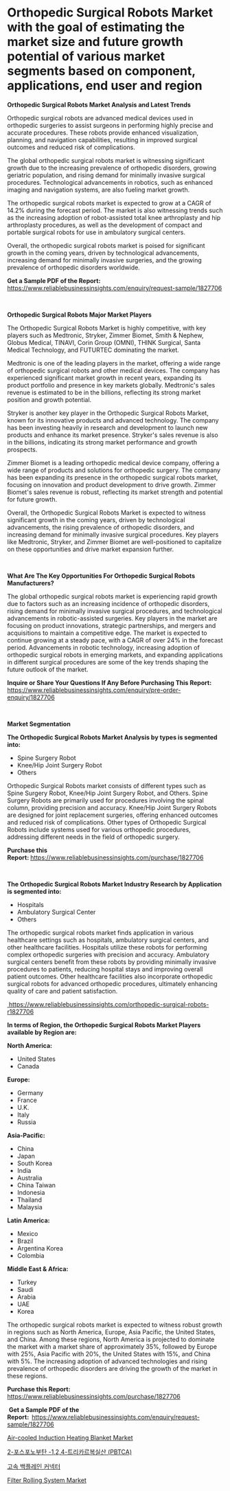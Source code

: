 <p><h1>Orthopedic Surgical Robots Market with the goal of estimating the market size and future growth potential of various market segments based on component, applications, end user and region</h1></p><p><strong>Orthopedic Surgical Robots Market Analysis and Latest Trends</strong></p>
<p><p>Orthopedic surgical robots are advanced medical devices used in orthopedic surgeries to assist surgeons in performing highly precise and accurate procedures. These robots provide enhanced visualization, planning, and navigation capabilities, resulting in improved surgical outcomes and reduced risk of complications.</p><p>The global orthopedic surgical robots market is witnessing significant growth due to the increasing prevalence of orthopedic disorders, growing geriatric population, and rising demand for minimally invasive surgical procedures. Technological advancements in robotics, such as enhanced imaging and navigation systems, are also fueling market growth.</p><p>The orthopedic surgical robots market is expected to grow at a CAGR of 14.2% during the forecast period. The market is also witnessing trends such as the increasing adoption of robot-assisted total knee arthroplasty and hip arthroplasty procedures, as well as the development of compact and portable surgical robots for use in ambulatory surgical centers.</p><p>Overall, the orthopedic surgical robots market is poised for significant growth in the coming years, driven by technological advancements, increasing demand for minimally invasive surgeries, and the growing prevalence of orthopedic disorders worldwide.</p></p>
<p><strong>Get a Sample PDF of the Report:&nbsp;</strong> <a href="https://www.reliablebusinessinsights.com/enquiry/request-sample/1827706">https://www.reliablebusinessinsights.com/enquiry/request-sample/1827706</a></p>
<p>&nbsp;</p>
<p><strong>Orthopedic Surgical Robots Major Market Players</strong></p>
<p><p>The Orthopedic Surgical Robots Market is highly competitive, with key players such as Medtronic, Stryker, Zimmer Biomet, Smith & Nephew, Globus Medical, TINAVI, Corin Group (OMNI), THINK Surgical, Santa Medical Technology, and FUTURTEC dominating the market.</p><p>Medtronic is one of the leading players in the market, offering a wide range of orthopedic surgical robots and other medical devices. The company has experienced significant market growth in recent years, expanding its product portfolio and presence in key markets globally. Medtronic's sales revenue is estimated to be in the billions, reflecting its strong market position and growth potential.</p><p>Stryker is another key player in the Orthopedic Surgical Robots Market, known for its innovative products and advanced technology. The company has been investing heavily in research and development to launch new products and enhance its market presence. Stryker's sales revenue is also in the billions, indicating its strong market performance and growth prospects.</p><p>Zimmer Biomet is a leading orthopedic medical device company, offering a wide range of products and solutions for orthopedic surgery. The company has been expanding its presence in the orthopedic surgical robots market, focusing on innovation and product development to drive growth. Zimmer Biomet's sales revenue is robust, reflecting its market strength and potential for future growth.</p><p>Overall, the Orthopedic Surgical Robots Market is expected to witness significant growth in the coming years, driven by technological advancements, the rising prevalence of orthopedic disorders, and increasing demand for minimally invasive surgical procedures. Key players like Medtronic, Stryker, and Zimmer Biomet are well-positioned to capitalize on these opportunities and drive market expansion further.</p></p>
<p>&nbsp;</p>
<p><strong>What Are The Key Opportunities For Orthopedic Surgical Robots Manufacturers?</strong></p>
<p><p>The global orthopedic surgical robots market is experiencing rapid growth due to factors such as an increasing incidence of orthopedic disorders, rising demand for minimally invasive surgical procedures, and technological advancements in robotic-assisted surgeries. Key players in the market are focusing on product innovations, strategic partnerships, and mergers and acquisitions to maintain a competitive edge. The market is expected to continue growing at a steady pace, with a CAGR of over 24% in the forecast period. Advancements in robotic technology, increasing adoption of orthopedic surgical robots in emerging markets, and expanding applications in different surgical procedures are some of the key trends shaping the future outlook of the market.</p></p>
<p><strong>Inquire or Share Your Questions If Any Before Purchasing This Report:</strong> <a href="https://www.reliablebusinessinsights.com/enquiry/pre-order-enquiry/1827706">https://www.reliablebusinessinsights.com/enquiry/pre-order-enquiry/1827706</a></p>
<p>&nbsp;</p>
<p><strong>Market Segmentation</strong></p>
<p><strong>The Orthopedic Surgical Robots Market Analysis by types is segmented into:</strong></p>
<p><ul><li>Spine Surgery Robot</li><li>Knee/Hip Joint Surgery Robot</li><li>Others</li></ul></p>
<p><p>Orthopedic Surgical Robots market consists of different types such as Spine Surgery Robot, Knee/Hip Joint Surgery Robot, and Others. Spine Surgery Robots are primarily used for procedures involving the spinal column, providing precision and accuracy. Knee/Hip Joint Surgery Robots are designed for joint replacement surgeries, offering enhanced outcomes and reduced risk of complications. Other types of Orthopedic Surgical Robots include systems used for various orthopedic procedures, addressing different needs in the field of orthopedic surgery.</p></p>
<p><strong>Purchase this Report:&nbsp;</strong><a href="https://www.reliablebusinessinsights.com/purchase/1827706">https://www.reliablebusinessinsights.com/purchase/1827706</a></p>
<p>&nbsp;</p>
<p><strong>The Orthopedic Surgical Robots Market Industry Research by Application is segmented into:</strong></p>
<p><ul><li>Hospitals</li><li>Ambulatory Surgical Center</li><li>Others</li></ul></p>
<p><p>The orthopedic surgical robots market finds application in various healthcare settings such as hospitals, ambulatory surgical centers, and other healthcare facilities. Hospitals utilize these robots for performing complex orthopedic surgeries with precision and accuracy. Ambulatory surgical centers benefit from these robots by providing minimally invasive procedures to patients, reducing hospital stays and improving overall patient outcomes. Other healthcare facilities also incorporate orthopedic surgical robots for advanced orthopedic procedures, ultimately enhancing quality of care and patient satisfaction.</p></p>
<p><a href="https://www.reliablebusinessinsights.com/orthopedic-surgical-robots-r1827706">&nbsp;https://www.reliablebusinessinsights.com/orthopedic-surgical-robots-r1827706</a></p>
<p><strong>In terms of Region, the Orthopedic Surgical Robots Market Players available by Region are:</strong></p>
<p>
    <p> <strong> North America: </strong>
        <ul>
            <li>United States</li>
            <li>Canada</li>
        </ul>
        </p> 
    <p> <strong> Europe: </strong>
        <ul>
            <li>Germany</li>
            <li>France</li>
            <li>U.K.</li>
            <li>Italy</li>
            <li>Russia</li>
        </ul>
        </p> 
    <p> <strong> Asia-Pacific: </strong>
        <ul>
            <li>China</li>
            <li>Japan</li>
            <li>South Korea</li>
            <li>India</li>
            <li>Australia</li>
            <li>China Taiwan</li>
            <li>Indonesia</li>
            <li>Thailand</li>
            <li>Malaysia</li>
        </ul>
        </p> 
    <p> <strong> Latin America: </strong>
        <ul>
            <li>Mexico</li>
            <li>Brazil</li>
            <li>Argentina Korea</li>
            <li>Colombia</li>
        </ul>
        </p> 
    <p> <strong> Middle East & Africa: </strong>
        <ul>
            <li>Turkey</li>
            <li>Saudi</li>
            <li>Arabia</li>
            <li>UAE</li>
            <li>Korea</li>
        </ul>
    </p>
    </p>
<p><p>The orthopedic surgical robots market is expected to witness robust growth in regions such as North America, Europe, Asia Pacific, the United States, and China. Among these regions, North America is projected to dominate the market with a market share of approximately 35%, followed by Europe with 25%, Asia Pacific with 20%, the United States with 15%, and China with 5%. The increasing adoption of advanced technologies and rising prevalence of orthopedic disorders are driving the growth of the market in these regions.</p></p>
<p><strong>Purchase this Report: </strong><a href="https://www.reliablebusinessinsights.com/purchase/1827706">https://www.reliablebusinessinsights.com/purchase/1827706</a></p>
<p>&nbsp;<strong>Get a Sample PDF of the Report:&nbsp;&nbsp;</strong><a href="https://www.reliablebusinessinsights.com/enquiry/request-sample/1827706">https://www.reliablebusinessinsights.com/enquiry/request-sample/1827706</a></p>
<p><strong></strong></p>
<p><p><a href="https://github.com/theanastasiyah/Market-Research-Report-List-1/blob/main/air-cooled-induction-heating-blanket-market.md">Air-cooled Induction Heating Blanket Market</a></p><p><a href="https://github.com/khairinauzunul/Market-Research-Report-List-1/blob/main/8838639181656.md">2-포스포노부탄 -1,2,4-트리카르복실산 (PBTCA)</a></p><p><a href="https://github.com/joannescott9078/Market-Research-Report-List-1/blob/main/3100041181655.md">고속 백플레인 커넥터</a></p><p><a href="https://github.com/lukmanduiky01/Market-Research-Report-List-1/blob/main/filter-rolling-system-market.md">Filter Rolling System Market</a></p></p>